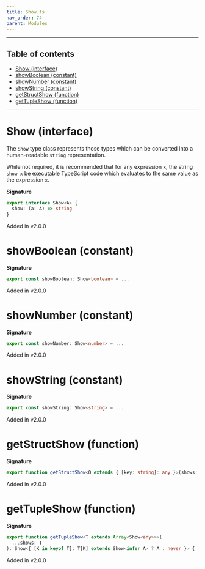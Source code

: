 ```yaml
---
title: Show.ts
nav_order: 74
parent: Modules
---
```


---

<h2 class="text-delta">Table of contents</h2>

- [Show (interface)](#show-interface)
- [showBoolean (constant)](#showboolean-constant)
- [showNumber (constant)](#shownumber-constant)
- [showString (constant)](#showstring-constant)
- [getStructShow (function)](#getstructshow-function)
- [getTupleShow (function)](#gettupleshow-function)

---

# Show (interface)

The `Show` type class represents those types which can be converted into
a human-readable `string` representation.

While not required, it is recommended that for any expression `x`, the
string `show x` be executable TypeScript code which evaluates to the same
value as the expression `x`.

**Signature**

```ts
export interface Show<A> {
  show: (a: A) => string
}
```

Added in v2.0.0

# showBoolean (constant)

**Signature**

```ts
export const showBoolean: Show<boolean> = ...
```

Added in v2.0.0

# showNumber (constant)

**Signature**

```ts
export const showNumber: Show<number> = ...
```

Added in v2.0.0

# showString (constant)

**Signature**

```ts
export const showString: Show<string> = ...
```

Added in v2.0.0

# getStructShow (function)

**Signature**

```ts
export function getStructShow<O extends { [key: string]: any }>(shows: { [K in keyof O]: Show<O[K]> }): Show<O> { ... }
```

Added in v2.0.0

# getTupleShow (function)

**Signature**

```ts
export function getTupleShow<T extends Array<Show<any>>>(
  ...shows: T
): Show<{ [K in keyof T]: T[K] extends Show<infer A> ? A : never }> { ... }
```

Added in v2.0.0
